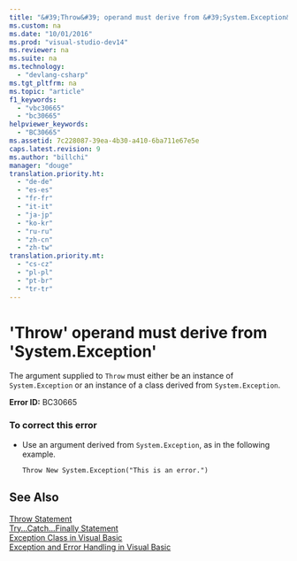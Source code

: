 ```yaml
---
title: "&#39;Throw&#39; operand must derive from &#39;System.Exception&#39;"
ms.custom: na
ms.date: "10/01/2016"
ms.prod: "visual-studio-dev14"
ms.reviewer: na
ms.suite: na
ms.technology: 
  - "devlang-csharp"
ms.tgt_pltfrm: na
ms.topic: "article"
f1_keywords: 
  - "vbc30665"
  - "bc30665"
helpviewer_keywords: 
  - "BC30665"
ms.assetid: 7c228087-39ea-4b30-a410-6ba711e67e5e
caps.latest.revision: 9
ms.author: "billchi"
manager: "douge"
translation.priority.ht: 
  - "de-de"
  - "es-es"
  - "fr-fr"
  - "it-it"
  - "ja-jp"
  - "ko-kr"
  - "ru-ru"
  - "zh-cn"
  - "zh-tw"
translation.priority.mt: 
  - "cs-cz"
  - "pl-pl"
  - "pt-br"
  - "tr-tr"
---
```

# &#39;Throw&#39; operand must derive from &#39;System.Exception&#39;
The argument supplied to `Throw` must either be an instance of `System.Exception` or an instance of a class derived from `System.Exception`.  
  
 **Error ID:** BC30665  
  
### To correct this error  
  
-   Use an argument derived from `System.Exception`, as in the following example.  
  
    ```  
    Throw New System.Exception("This is an error.")  
    ```  
  
## See Also  
 [Throw Statement](../Topic/Throw%20Statement%20\(Visual%20Basic\).md)   
 [Try...Catch...Finally Statement](../Topic/Try...Catch...Finally%20Statement%20\(Visual%20Basic\).md)   
 [Exception Class in Visual Basic](assetId:///9aac396f-34ca-4afb-8e6c-e523cb690ba9)   
 [Exception and Error Handling in Visual Basic](assetId:///3e351e73-cf23-40ab-8b60-05794160529e)